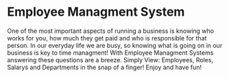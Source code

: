 # Employee Managment System
 

One of the most important aspects of running a business is knowing who works for you, how much they get paid and who is responsible for that person. In our everyday life we are busy, so knowing what is going on in our business is key to time managment! With Employee Managment Systems answering these questions are a breeze. Simply View: Employees, Roles, Salarys and Departments in the snap of a finger! Enjoy and have fun!